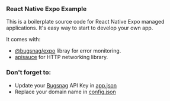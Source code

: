 ### React Native Expo Example
This is a boilerplate source code for React Native Expo managed applications. It's easy way to start to develop your own app. 

It comes with:

- [@bugsnag/expo](https://github.com/bugsnag/bugsnag-js/tree/next/packages/expo) libray for error monitoring.
- [apisauce](https://github.com/infinitered/apisauce) for HTTP networking library.

### Don't forget to:
 - Update your [Bugsnag](https://www.bugsnag.com/) API Key in [app.json](app.json)
 - Replace your domain name in [config.json](./src/config/settings.js)